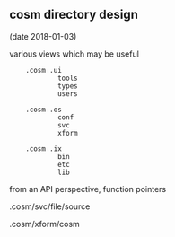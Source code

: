 cosm directory design
---------------------
(date 2018-01-03)


various views which may be useful

        .cosm .ui
                tools
                types
                users

        .cosm .os
                conf
                svc
                xform

        .cosm .ix
                bin
                etc
                lib


from an API perspective, function pointers

  .cosm/svc/file/source

  .cosm/xform/cosm


